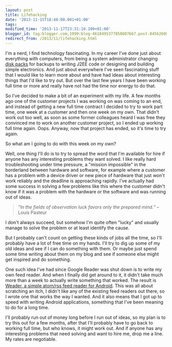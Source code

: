 ```yaml
---
layout: post
title: Lifehacking
date: '2013-11-15T18:48:00.001+01:00'
tags:
modified_time: '2013-11-17T23:31:10.109+01:00'
blogger_id: tag:blogger.com,1999:blog-4618495377058807667.post-8456260003549778912
redirect_from: /2013/11/lifehacking.html
---
```


I'm a nerd, I find technology fascinating. In my career I've done just
about everything with computers, from being a system administrator
changing [disk packs](http://en.wikipedia.org/wiki/Disk_pack) for
backups to writing J2EE code or designing and building simple
electronics. And just about everywhere I've seen fascinating stuff
that I would like to learn more about and have had ideas about
interesting things that I'd like to try out.  But over the last few
years I have been working full time or more and really have not had
the time nor energy to do that.

So I've decided to make a bit of an experiment with my life. A few
months ago one of the customer projects I was working on was coming to
an end, and instead of getting a new full time contract I decided to
try to work part time, one week at a customer and then one week on my
own. That didn't work out too well, as soon as some former colleagues
heard I was free they convinced me to work on another customer
project, so I ended up working full time again.  Oops. Anyway, now
that project has ended, so it's time to try again.

So what am I going to do with this week on my own?

Well, one thing I'll do is to try to spread the word that I'm
available for hire if anyone has any interesting problems they want
solved. I like really hard troubleshooting under time pressure, a
"mission impossible" in the borderland between hardware and software,
for example where a customer has a problem with a device driver or new
piece of hardware that just won't work reliably and the deadline is
approaching rapidly. I've actually had some success in solving a few
problems like this where the customer didn't know if it was a problem
with the hardware or the software and was running out of ideas.

> _“In the fields of observation luck favors only the prepared mind.“_ – Louis
Pasteur

I don't always succeed, but somehow I'm quite often "lucky" and
usually manage to solve the problem or at least identify the cause.

But I probably can't count on getting these kinds of jobs all the
time, so I'll probably have a lot of free time on my hands. I'll try
to dig up some of my old ideas and see if I can do something with
them. Or maybe just spend some time writing about them on my blog and
see if someone else might get inspired and do something.

One such idea I've had since Google Reader was shut down is to write
my own feed reader. And when I finally did get around to it, it didn't
take much more than a week to actually write something that
worked. The result is [Weader, a simple atom/rss feed reader for
Android](http://blog.weinigel.se/2013/10/weader-simple-atomrss-feed-reader-for.html). This
was all about scratching an itch, I didn't like any of the existing
feed readers out there, so I wrote one that works the way I
wanted. And it also means that I got up to speed with writing Android
applications, something that I've been meaning to do for a long time.

I'll probably run out of money long before I run out of ideas, so my
plan is to try this out for a few months, after that I'll probably
have to go back to working full time, but who knows, it might work
out. And if anyone has any interesting problems that need solving and
want to hire me, drop me a line. My rates are negotiable.

